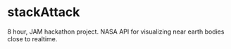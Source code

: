 # stackAttack
8 hour, JAM hackathon project. NASA API for visualizing near earth bodies close to realtime.

